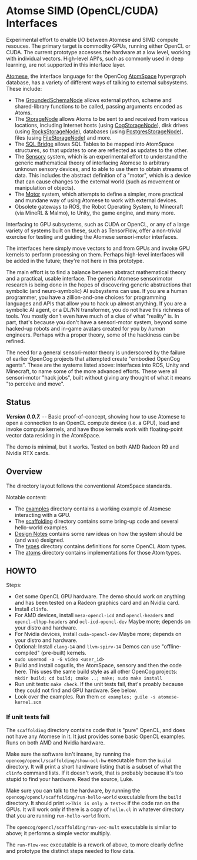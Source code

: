 
Atomse SIMD (OpenCL/CUDA) Interfaces
====================================
Experimental effort to enable I/O between Atomese and SIMD compute
resouces. The primary target is commodity GPUs, running either OpenCL
or CUDA. The current prototype accesses the hardware at a low level,
working with individual vectors. High-level API's, such as commonly
used in deep learning, are not supported in this interface layer.

[Atomese](https://wiki.opencog.org/w/Atomese), the interface language for
the OpenCog [AtomSpace](https://github.com/opencog/atomspace) hypergraph
database, has a variety of different ways of talking to external
subsystems. These include:

* The [GroundedSchemaNode](https://wiki.opencog.org/w/GroundedSchemaNode)
  allows external python, scheme and shared-library functions to be
  called, passing arguments encoded as Atoms.
* The [StorageNode](https://wiki.opencog.org/w/StorageNode) allows Atoms
  to be sent to and received from various locations, including Internet
  hosts (using
  [CogStorageNode](https://wiki.opencog.org/w/CogStorageNode)), disk
  drives (using
  [RocksStorageNode](https://wiki.opencog.org/w/RocksStorageNode)),
  databases (using
  [PostgresStorageNode](https://wiki.opencog.org/w/PostgresStorageNode)),
  files (using
  [FileStorageNode](https://wiki.opencog.org/w/FileStorageNode))
  and more.
* The [SQL Bridge](https://github.com/opencog/sql-bridge) allows
  SQL Tables to be mapped into AtomSpace structures, so that updates
  to one are reflected as updates to the other.
* The [Sensory](https://github.com/opencog/sensory) system, which is
  an experimental effort to understand the generic mathematical theory
  of interfacing Atomese to arbitrary unknown sensory devices, and to
  able to use them to obtain streams of data. This includes the
  abstract definition of a "motor", which is a device that can cause
  changes to the external world (such as movement or manipulation of
  objects).
* The [Motor](https://github.com/opencog/motor) system, which attempts
  to define a simpler, more practical and mundane way of using Atomese
  to work with external devices.
* Obsolete gateways to ROS, the Robot Operating System, to Minecraft
  (via MineRL & Malmo), to Unity, the game engine, and many more.

Interfacing to GPU subsystems, such as CUDA or OpenCL, or any of a large
variety of systems built on these, such as TensorFlow, offer a
non-trivial exercise for testing and guiding the Atomese sensori-motor
interfaces.

The interfaces here simply move vectors to and from GPUs and invoke GPU
kernels to perform processing on them. Perhaps high-level interfaces
will be added in the future; they're not here in this prototype.

The main effort is to find a balance between abstract mathematical
theory and a practical, usable interface. The generic Atomese
sensorimotor research is being done in the hopes of discovering
generic abstractions that symbolic (and neuro-symbolic) AI subsystems
can use. If you are a human programmer, you have a zillion-and-one
choices for programming languages and APIs that allow you to hack up
almost anything. If you are a symbolic AI agent, or a DL/NN transformer,
you do not have this richness of tools. You mostly don't even have much
of a clue of what "reality" is. In part, that's because you don't have
a sensori-motor system, beyond some hacked-up robots and in-game avatars
created for you by *human* engineers. Perhaps with a proper theory, some
of the hackiness can be refined.

The need for a general sensori-motor theory is underscored by the
failure of earlier OpenCog projects that attempted create "embodied
OpenCog agents". These are the systems listed above: interfaces into
ROS, Unity and Minecraft, to name some of the more advanced efforts.
These were all sensori-motor "hack jobs", built without giving any
thought of what it means "to perceive and move".

Status
-----
***Version 0.0.7.*** --
Basic proof-of-concept, showing how to use Atomese to open a connection
to an OpenCL compute device (i.e. a GPU), load and invoke compute
kernels, and have those kernels work with floating-point vector data
residing in the AtomSpace.

The demo is minimal, but it works.  Tested on both AMD Radeon R9 and
Nvidia RTX cards.

Overview
--------
The directory layout follows the conventional AtomSpace standards.

Notable content:

* The [examples](examples) directory contains a working example
  of Atomese interacting with a GPU.
* The [scaffolding](opencog/opencl/scaffolding) directory
  contains some bring-up code and several hello-world examples.
* [Design Notes](Design.md) contains some
  raw ideas on how the system should be (and was) designed.
* The [types](opencog/opencl/types) directory contains
  definitions for some OpenCL Atom types.
* The [atoms](opencog/atoms/opencl) directory contains
  implementations for those Atom types.


HOWTO
-----
Steps:
* Get some OpenCL GPU hardware. The demo should work on anything and has
  been tested on a Radeon graphics card and an Nvidia card.
* Install `clinfo`.
* For AMD devices, install `mesa-opencl-icd` and `opencl-headers`
  and `opencl-clhpp-headers` and `ocl-icd-opencl-dev`
  Maybe more; depends on your distro and hardware.
* For Nvidia devices, install `cuda-opencl-dev`
  Maybe more; depends on your distro and hardware.
* Optional: Install `clang-14` and `llvm-spirv-14`
  Demos can use "offline-compiled" (pre-built) kernels.
* `sudo usermod -a -G video <user_id>`
* Build and install cogutils, the AtomSpace, sensory and then the code
  here.  This uses the same build style as all other OpenCog projects:
  `mkdir build; cd build; cmake ..; make; sudo make install`
* Run unit tests: `make check`.  If the unit tests fail, that's proably
  because they could not find and GPU hardware. See below.
* Look over the examples. Run them
  `cd examples; guile -s atomese-kernel.scm`

### If unit tests fail
The `scaffolding` directory contains code that is "pure" OpenCL,
and does not have any Atomese in it. It just provides some basic
OpenCL examples. Runs on both AMD and Nvidia hardware.

Make sure the software isn't insane, by running the
`opencog/opencl/scaffolding/show-ocl-hw` executable from the
`build` directory. It will print a short hardware listing that
is a subset of what the `clinfo` command lists. If it doesn't
work, that is probably because it's too stupid to find your hardware.
Read the source, Luke.

Make sure you can talk to the hardware, by running the
`opencog/opencl/scaffolding/run-hello-world` executable from
the `build` directory. It should print `>>This is only a test<<` if
the code ran on the GPUs.  It will work only if there is a copy of
`hello.cl` in whatever directory that you are running `run-hello-world`
from.

The `opencog/opencl/scaffolding/run-vec-mult` executable is
similar to above; it performs a simple vector multiply.

The `run-flow-vec` executable is a rework of above, to more clearly
define and prototype the distinct steps needed to flow data.
